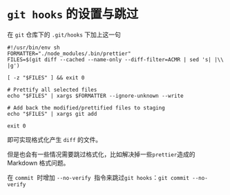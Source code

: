 # `git hooks` 的设置与跳过

在 `git` 仓库下的 `.git/hooks` 下加上这一句

```shell
#!/usr/bin/env sh
FORMATTER="./node_modules/.bin/prettier"
FILES=$(git diff --cached --name-only --diff-filter=ACMR | sed 's| |\\ |g')

[ -z "$FILES" ] && exit 0

# Prettify all selected files
echo "$FILES" | xargs $FORMATTER --ignore-unknown --write

# Add back the modified/prettified files to staging
echo "$FILES" | xargs git add

exit 0
```

即可实现格式化产生 `diff` 的文件。

但是也会有一些情况需要跳过格式化，比如解决掉一些`prettier`造成的 Markdown 格式问题。

在 `commit`  时增加 `--no-verify`  指令来跳过`git hooks`：`git commit --no-verify`
